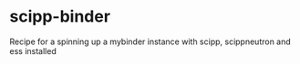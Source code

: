 # scipp-binder
Recipe for a spinning up a mybinder instance with scipp, scippneutron and ess installed
